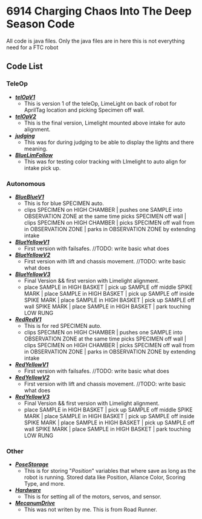 # 6914 Charging Chaos Into The Deep Season Code
All code is java files. Only the java files are in here this is not everything need for a FTC robot

## Code List

### TeleOp
- ***[telOpV1](TeleOp/telOpV1.java)***
  - This is version 1 of the teleOp, LimeLight on back of robot for AprilTag location and picking Specimen off wall.
- ***[telOpV2](TeleOp/telOpV2.java)***
  - This is the final version, Limelight mounted above intake for auto alignment.
- ***[judging](TeleOp/judging.java)***
  - This was for during judging to be able to display the lights and there meaning.
- ***[BlueLimFollow](TeleOp/BlueLimFollow.java)***
  - This was for testing color tracking with LImelight to auto align for intake pick up.

### Autonomous
- ***[BlueBlueV1](Autonomous/BlueBlueV1.java)***
  - This is for blue SPECIMEN auto.
  - clips SPECIMEN on HIGH CHAMBER | pushes one SAMPLE into OBSERVATION ZONE at the same time picks SPECIMEN off wall | clips SPECIMEN on HIGH CHAMBER | picks SPECIMEN off wall from in OBSERVATION ZONE | parks in OBSERVATION ZONE by extending intake
- ***[BlueYellowV1](Autonomous/BlueYellowV1.java)***
  - First version with failsafes. //TODO: write basic what does
- ***[BlueYellowV2](Autonomous/BlueYellowV2.java)***
  - First version with lift and chassis movement. //TODO: write basic what does
- ***[BlueYellowV3](Autonomous/BlueYellowV3.java)***
  - Final Version && first version with Limelight alignment.
  - place SAMPLE in HIGH BASKET | pick up SAMPLE off middle SPIKE MARK | place SAMPLE in HIGH BASKET | pick up SAMPLE off inside SPIKE MARK | place SAMPLE in HIGH BASKET | pick up SAMPLE off wall SPIKE MARK | place SAMPLE in HIGH BASKET | park touching LOW RUNG
- ***[RedRedV1](Autonomous/RedRedV1.java)***
  - This is for red SPECIMEN auto.
  - clips SPECIMEN on HIGH CHAMBER | pushes one SAMPLE into OBSERVATION ZONE at the same time picks SPECIMEN off wall | clips SPECIMEN on HIGH CHAMBER | picks SPECIMEN off wall from in OBSERVATION ZONE | parks in OBSERVATION ZONE by extending intake
- ***[RedYellowV1](Autonomous/RedYellowV1.java)***
  - First version with failsafes. //TODO: write basic what does
- ***[RedYellowV2](Autonomous/RedYellowV2.java)***
  - First version with lift and chassis movement. //TODO: write basic what does
- ***[RedYellowV3](Autonomous/RedYellowV3.java)***
  - Final Version && first version with Limelight alignment.
  - place SAMPLE in HIGH BASKET | pick up SAMPLE off middle SPIKE MARK | place SAMPLE in HIGH BASKET | pick up SAMPLE off inside SPIKE MARK | place SAMPLE in HIGH BASKET | pick up SAMPLE off wall SPIKE MARK | place SAMPLE in HIGH BASKET | park touching LOW RUNG

### Other
- ***[PoseStorage](Other/PoseStorage.java)***
  - This is for storing "*Position*" variables that where save as long as the robot is running. Stored data like Position, Aliance Color, Scoring Type, and more.
- ***[Hardware](Other/Hardware.java)***
  - This is for setting all of the motors, servos, and sensor.
- ***[MecanumDrive](Other/MecanumDrive.java)***
  - This was not writen by me. This is from Road Runner.
